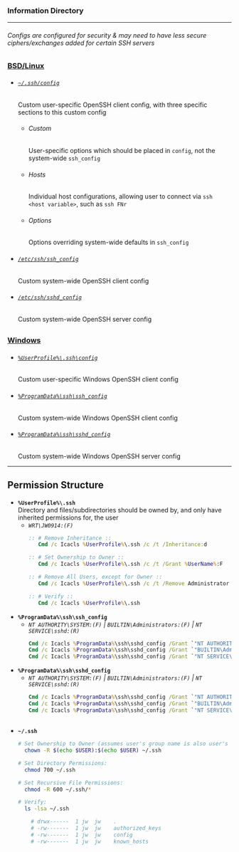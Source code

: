 
### Information Directory ###
---

###### Configs are configured for security & may need to have less secure ciphers/exchanges added for certain SSH servers ######

### [BSD/Linux](BSD-Linux) ###
- ###### [_`~/.ssh/config`_](BSD-Linux/config) ######
  Custom user-specific OpenSSH client config, with three specific sections to this custom config
  - ###### Custom ######
    User-specific options which should be placed in `config`, not the system-wide `ssh_config`
  - ###### Hosts ######
    Individual host configurations, allowing user to connect via `ssh <host variable>`, such as `ssh FNr`
  - ###### Options ######
    Options overriding system-wide defaults in `ssh_config`
- ###### [_`/etc/ssh/ssh_config`_](BSD-Linux/ssh_config) ######
  Custom system-wide OpenSSH client config
- ###### [_`/etc/ssh/sshd_config`_](BSD-Linux/sshd_config) ######  
  Custom system-wide OpenSSH server config

##

### [Windows](Windows) ###
- ###### [_`%UserProfile%\.ssh\config`_](Windows/config) ######
  Custom user-specific Windows OpenSSH client config
- ###### [_`%ProgramData%\ssh\ssh_config`_](Windows/ssh_config) ######
  Custom system-wide Windows OpenSSH client config
- ###### [_`%ProgramData%\ssh\sshd_config`_](Windows/sshd_config) ######
  Custom system-wide Windows OpenSSH server config
---

## Permission Structure ##
- **`%UserProfile%\.ssh`** <br>
  Directory and files/subdirectories should be owned by, and only have inherited permissions for, the user
  - _`WRT\JW0914:(F)`_
    ```bat
    :: # Remove Inheritance ::
       Cmd /c Icacls %UserProfile%\.ssh /c /t /Inheritance:d

    :: # Set Ownership to Owner ::
       Cmd /c Icacls %UserProfile%\.ssh /c /t /Grant %UserName%:F

    :: # Remove All Users, except for Owner ::
       Cmd /c Icacls %UserProfile%\.ssh /c /t /Remove Administrator BUILTIN\Administrators BUILTIN Everyone System Users

    :: # Verify ::
       Cmd /c Icacls %UserProfile%\.ssh
    ```
- **`%ProgramData%\ssh\ssh_config`**
  - _`NT AUTHORITY\SYSTEM:(F)` | `BUILTIN\Administrators:(F)` | `NT SERVICE\sshd:(R)`_
    ```bat
    Cmd /c Icacls %ProgramData%\ssh\sshd_config /Grant `"NT AUTHORITY\SYSTEM`":F
    Cmd /c Icacls %ProgramData%\ssh\sshd_config /Grant `"BUILTIN\Administrators`":F
    Cmd /c Icacls %ProgramData%\ssh\sshd_config /Grant `"NT SERVICE\sshd`":F
    ```
- **`%ProgramData%\ssh\sshd_config`**
  - _`NT AUTHORITY\SYSTEM:(F)` | `BUILTIN\Administrators:(F)` | `NT SERVICE\sshd:(R)`_
    ```bat
    Cmd /c Icacls %ProgramData%\ssh\sshd_config /Grant `"NT AUTHORITY\SYSTEM`":F
    Cmd /c Icacls %ProgramData%\ssh\sshd_config /Grant `"BUILTIN\Administrators`":F
    Cmd /c Icacls %ProgramData%\ssh\sshd_config /Grant `"NT SERVICE\sshd`":F
    ```
##

- **`~/.ssh`**
  ```bash
  # Set Ownership to Owner (assumes user's group name is also user's name)
    chown -R $(echo $USER):$(echo $USER) ~/.ssh

  # Set Directory Permissions:
    chmod 700 ~/.ssh

  # Set Recursive File Permissions:
    chmod -R 600 ~/.ssh/*

  # Verify: 
    ls -lsa ~/.ssh
  
      # drwx------  1 jw  jw    .
      # -rw-------  1 jw  jw    authorized_keys
      # -rw-------  1 jw  jw    config
      # -rw-------  1 jw  jw    known_hosts
  ```
